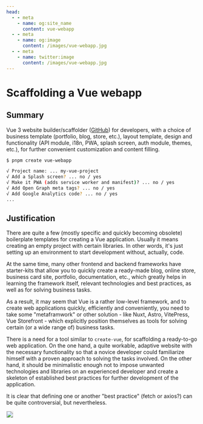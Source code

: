 ```yaml
---
head:
  - - meta
    - name: og:site_name
      content: vue-webapp
  - - meta
    - name: og:image
      content: /images/vue-webapp.jpg
  - - meta
    - name: twitter:image
      content: /images/vue-webapp.jpg
---
```


# Scaffolding a Vue webapp

## Summary

Vue 3 website builder/scaffolder ([GitHub](https://github.com/vuesence/vue-webapp)) for developers, with a choice of business template (portfolio, blog, store, etc.), layout template, design and functionality (API module, i18n, PWA, splash screen, auth module, themes, etc.), for further convenient customization and content filling.

```sh
$ pnpm create vue-webapp

√ Project name: ... my-vue-project
√ Add a Splash screen? ... no / yes
√ Make it PWA (adds service worker and manifest)? ... no / yes
√ Add Open Graph meta tags? ... no / yes
√ Add Google Analytics code? ... no / yes
...
```

## Justification

There are quite a few (mostly specific and quickly becoming obsolete) boilerplate templates for creating a Vue application. Usually it means creating an empty project with certain libraries. In other words, it's just setting up an environment to start development without, actually, code.

At the same time, many other frontend and backend frameworks have starter-kits that allow you to quickly create a ready-made blog, online store, business card site, portfolio, documentation, etc., which greatly helps in learning the framework itself, relevant technologies and best practices, as well as for solving business tasks.

As a result, it may seem that Vue is a rather low-level framework, and to create web applications quickly, efficiently and conveniently, you need to take some "metaframwork" or other solution - like Nuxt, Astro, VitePress, Vue Storefront - which explicitly position themselves as tools for solving certain (or a wide range of) business tasks.

There is a need for a tool similar to `create-vue`, for scaffolding a ready-to-go web application. On the one hand, a quite workable, adaptive website with the necessary functionality so that a novice developer could familiarize himself with a proven approach to solving the tasks involved. On the other hand, it should be minimalistic enough not to impose unwanted technologies and libraries on an experienced developer and create a skeleton of established best practices for further development of the application.

It is clear that defining one or another "best practice" (fetch or axios?) can be quite controversial, but nevertheless.

![](/images/vue-webapp/use-case.png)

<style scoped>
img {
    border: 1px solid #ddd;
}
</style>
